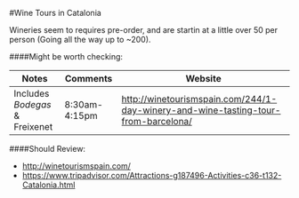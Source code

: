 #Wine Tours in Catalonia

Wineries seem to requires pre-order, and are startin at a little over 50 per person (Going all the way up to ~200).


####Might be worth checking:

| Notes | Comments | Website |
|---|---|---|
| Includes *Bodegas* & Freixenet | 8:30am-4:15pm | http://winetourismspain.com/244/1-day-winery-and-wine-tasting-tour-from-barcelona/ |

####Should Review:

- http://winetourismspain.com/
- https://www.tripadvisor.com/Attractions-g187496-Activities-c36-t132-Catalonia.html

